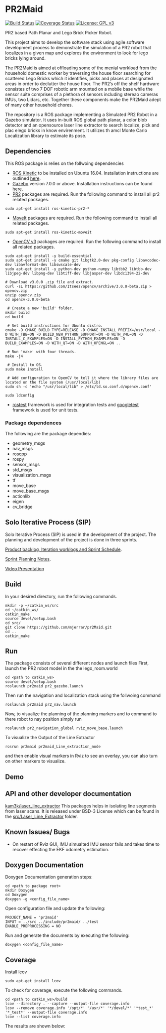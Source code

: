 # PR2Maid
[![Build Status](https://travis-ci.org/mjerrar/pr2Maid.svg?branch=master)](https://travis-ci.org/mjerrar/mygit)   [![Coverage Status](https://coveralls.io/repos/github/mjerrar/TurtleMaid/badge.svg?branch=master)](https://coveralls.io/github/mjerrar/TurtleMaid?branch=master)   [![License: GPL v3](https://img.shields.io/badge/License-GPLv3-blue.svg)](https://www.gnu.org/licenses/gpl-3.0)   

PR2 based Path Planar and Lego Brick Picker Robot.

This project aims to develop the software stack using agile software development process to demonstrate the simulation of a PR2 robot that localizes in a given map and explores the environment to look for lego bricks lying around.

The PR2Maid is aimed at offloading some of the menial workload from the household domestic
worker by traversing the house floor searching for scattered Lego Bricks which it identifies, picks and
places at designated areas in order to declutter the house floor. The PR2’s off the shelf hardware consistes of two 7 DOF robotic arm mounted on a mobile base while the sensor suite comprises of a plethora of sensors including stereao cameras IMUs, two Lidars, etc. Together these components make the PR2Maid adept of many other household chores.

The repository is a ROS package implementing a Simulated PR2 Robot in a Gazebo simulator. It uses in-built ROS global path planar, a color blob detector and an opensource laser line extractor to search localize, pick and plac elego bricks in know envirenment. It utilizes th amcl Monte Carlo Localization library to estimate its pose.

## Dependencies
This ROS package is relies on the follwoing dependencies
- [ROS Kinetic](http://wiki.ros.org/kinetic) to be installed on Ubuntu 16.04. Installation instructions are outlined [here](http://wiki.ros.org/kinetic/Installation/Ubuntu).
- [Gazebo](http://gazebosim.org/) version 7.0.0 or above. Installation instructions can be found [here](http://gazebosim.org/tutorials?cat=guided_b&tut=guided_b1).
- [PR2](http://www.willowgarage.com/pages/software/overview) packages are required. Run the following command to install all pr2 related packages.
```
sudo apt-get install ros-kinetic-pr2-*
```
- [MoveIt](http://moveit.ros.org/install/) packages are required. Run the following command to install all related packages.
```
sudo apt-get install ros-kinetic-moveit
```
- [OpenCV v3](https://github.com/jayrambhia/Install-OpenCV) packages are required. Run the following command to install all related packages.
```
sudo apt-get install -y build-essential
sudo apt-get install -y cmake git libgtk2.0-dev pkg-config libavcodec-dev libavformat-dev libswscale-dev
sudo apt-get install -y python-dev python-numpy libtbb2 libtbb-dev libjpeg-dev libpng-dev libtiff-dev libjasper-dev libdc1394-22-dev

# Download v3.0.0 .zip file and extract.
curl -sL https://github.com/Itseez/opencv/archive/3.0.0-beta.zip > opencv.zip
unzip opencv.zip
cd opencv-3.0.0-beta
  
 # Create a new 'build' folder.
mkdir build
cd build
  
 # Set build instructions for Ubuntu distro.
cmake -D CMAKE_BUILD_TYPE=RELEASE -D CMAKE_INSTALL_PREFIX=/usr/local -D WITH_TBB=ON -D BUILD_NEW_PYTHON_SUPPORT=ON -D WITH_V4L=ON -D INSTALL_C_EXAMPLES=ON -D INSTALL_PYTHON_EXAMPLES=ON -D BUILD_EXAMPLES=ON -D WITH_QT=ON -D WITH_OPENGL=ON ..
  
 # Run 'make' with four threads.
make -j4
  
 # Install to OS.
sudo make install
  
 # Add configuration to OpenCV to tell it where the library files are located on the file system (/usr/local/lib)
sudo sh -c 'echo "/usr/local/lib" > /etc/ld.so.conf.d/opencv.conf'
  
sudo ldconfig
```
- [rostest](http://wiki.ros.org/rostest) framework is used for integration tests and [googletest](https://github.com/google/googletest) framework is used for unit tests. 


### Package dependences
The following are the package dependies:
- geometry_msgs
- nav_msgs
- roscpp
- rospy
- sensor_msgs
- std_msgs
- visualization_msgs
- tf
- move_base
- move_base_msgs
- actionlib
- eigen
- cv_bridge


## Solo Iterative Process (SIP)
Solo Iterative Process (SIP) is used in the development of the project. The planning and development of the project is done in three sprints. 

[Product backlog, Iteration worklogs and Sprint Schedule](https://docs.google.com/spreadsheets/d/1BXONT9rXvMvA1cxp4xclEKAFVJLtd7bnc62gGaKURDw/edit?usp=sharing).


[Sprint Planning Notes](https://docs.google.com/document/d/1e8vr-PIZ81hwqdo8a6nIUMVqKOvmAPhXKA3kNQ5tHN8/edit?usp=sharing).


[Video Presentation](https://youtu.be/Wo3xityZZCc)


## Build
In your desired directory, run the following commands.
```
mkdir -p ~/catkin_ws/src
cd ~/catkin_ws/
catkin_make
source devel/setup.bash
cd src/
git clone https://github.com/mjerrar/pr2Maid.git
cd ..
catkin_make
```


## Run
The package consists of several different nodes and launch files
First, launch the PR2 robot model in the the lego_room.world
```
cd <path to catkin_ws>
source devel/setup.bash
roslaunch pr2maid pr2_gazebo.launch
```
Then run the navigation and localization stack using the follwoing command
```
roslaunch pr2maid pr2_nav.launch
```
Now, to visualize the planning of the planning markers and to command to there robot to nay position simply run
```
roslaunch pr2_navigation_global rviz_move_base.launch
```
To visualize the Output of the Line Extractor
```
rosrun pr2maid pr2maid_Line_extraction_node
```
and then enable visual markers in Rviz to see an overlay, you can also turn on other markers to visualize.


## Demo



## API and other developer documentation
[kam3k/laser_line_extractor](https://github.com/kam3k/laser_line_extraction) This packages helps in isolating line segments from laser scans. It is released under BSD-3 License which can be found in the [src/Laser_Line_Extractor](https://github.com/mjerrar/pr2Maid/tree/master/src/LaserLineExtractor) folder. 


## Known Issues/ Bugs
- On restart of Rviz GUI, IMU simualted IMU sensor fails and takes time to recover effecting the EKF odometry estimation.

## Doxygen Documentation
Doxygen Documentation generation steps:
```
cd <path to package root>
mkdir Doxygen
cd Doxygen
doxygen -g <config_file_name>
```
Open configuration file and update the following:
```
PROJECT_NAME = 'pr2maid'
INPUT = ../src ../include/pr2maid/ ../test
ENABLE_PREPROCESSING = NO
```
Run and generate the documents by executing the following:
```
doxygen <config_file_name>
```

## Coverage
Install lcov
```
sudo apt-get install lcov
```
To check for coverage, execute the following commands.
```
cd <path to catkin_ws>/build
lcov --directory . --capture --output-file coverage.info
lcov --remove coverage.info '/opt/*' '/usr/*' '*/devel/*' '*test_*' '*_test*' --output-file coverage.info
lcov --list coverage.info
```
The results are shown below:
![]()
